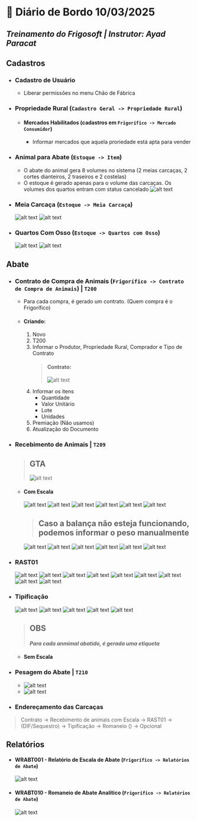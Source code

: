 # 📌 **Diário de Bordo 10/03/2025**
## *Treinamento do Frigosoft | Instrutor: Ayad Paracat*

## Cadastros

- ### Cadastro de Usuário
    - Liberar permissões no menu Chão de Fábrica

- ### Propriedade Rural (`Cadastro Geral -> Propriedade Rural`)
    - #### Mercados Habilitados (cadastros em `Frigorífico -> Mercado Consumidor`)
        - Informar mercados que aquela proriedade está apta para vender

- ### Animal para Abate (`Estoque -> Item`)
    - O abate do animal gera 8 volumes no sistema (2 meias carcaças, 2 cortes dianteiros, 2 traseiros e 2 costelas)
    - O estoque é gerado apenas para o volume das carcaças. Os volumes dos quartos entram com status cancelado
    ![alt text](imagens/Screenshot_146.png)

- ### Meia Carcaça (`Estoque -> Meia Carcaça`)
    ![alt text](imagens/Screenshot_145.png)
    ![alt text](imagens/Screenshot_148.png)

- ### Quartos Com Osso (`Estoque -> Quartos com Osso`)
    ![alt text](imagens/Screenshot_147.png)
    ![alt text](imagens/Screenshot_149.png)

## Abate

- ### Contrato de Compra de Animais (`Frigorífico -> Contrato de Compra de Animais`) | `T200`
    - Para cada compra, é gerado um contrato. (Quem compra é o Frigorífico)
    - #### Criando:
        1. Novo
        2. T200
        3. Informar o Produtor, Propriedade Rural, Comprador e Tipo de Contrato
            > #### Contrato:
            > ![alt text](imagens/Screenshot_150.png)
        4. Informar os itens
            - Quantidade
            - Valor Unitário
            - Lote
            - Unidades
        5. Premiação (Não usamos)
        6. Atualização do Documento

- ### Recebimento de Animais | `T209`

    > ## GTA
    >   ![alt text](imagens/Screenshot_154.png)

    - #### Com Escala
        ![alt text](imagens/Screenshot_152.png)
        ![alt text](imagens/Screenshot_153.png)
        ![alt text](imagens/Screenshot_155.png)
        ![alt text](imagens/Screenshot_156.png)
        ![alt text](imagens/Screenshot_157.png)
        ![alt text](imagens/Screenshot_158.png)

        > ## Caso a balança não esteja funcionando, podemos informar o peso manualmente

        ![alt text](imagens/Screenshot_159.png)
        ![alt text](imagens/Screenshot_160.png)
        ![alt text](imagens/Screenshot_161.png)
        ![alt text](imagens/Screenshot_162.png)
        ![alt text](imagens/Screenshot_163.png)
        ![alt text](imagens/Screenshot_164.png)

- ### RAST01
    ![alt text](imagens/Screenshot_165.png)
    ![alt text](imagens/Screenshot_166.png)
    ![alt text](imagens/Screenshot_167.png)
    ![alt text](imagens/Screenshot_168.png)
    ![alt text](imagens/Screenshot_170.png)
    ![alt text](imagens/Screenshot_171.png)
    ![alt text](imagens/Screenshot_172.png)
    ![alt text](imagens/Screenshot_173.png)
    ![alt text](imagens/Screenshot_174.png)

- ### Tipificação
    ![alt text](imagens/Screenshot_175.png)
    ![alt text](imagens/Screenshot_176.png)
    ![alt text](imagens/Screenshot_177.png)
    ![alt text](imagens/Screenshot_178.png)
    ![alt text](imagens/Screenshot_179.png)

    > ## OBS
    > #### *Para cada anmimal abatido, é gerada uma etiqueta*

    - #### Sem Escala

- ### Pesagem do Abate | `T210`
    - ![alt text](imagens/Screenshot_180.png)
    - ![alt text](imagens/Screenshot_169.png)

- ### Endereçamento das Carcaças



> Contrato -> Recebimento de animais com Escala -> RAST01 -> (DIF/Sequestro) -> Tipificação -> Romaneio
> () -> Opcional

## Relatórios

- #### WRABT001 - Relatório de Escala de Abate (`Frigorífico -> Relatórios de Abate`)
    ![alt text](imagens/Screenshot_151.png)

- #### WRABT010 - Romaneio de Abate Analítico (`Frigorífico -> Relatórios de Abate`)
    ![alt text](imagens/Screenshot_181.png)